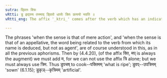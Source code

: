 ```yaml
---
sutra: ड्वितः क्त्रिः
vRtti: डु इद्यस्य तस्माद् ड्वितो धातोः क्तिः प्रत्ययो भवति ॥
vRtti_eng: The affix '_ktri_' comes after the verb which has an indicatory '_du_', when denoting mere action &c.

---
```

The phrases 'when the sense is that of mere action', and 'when the sense is that of an appellative, the word being related to the verb from which its name is deduced, but not as agent', are of course understood in this, as in all the previous aphorisms. Then by (4.4.20), (of the affix क्ति, मप् is always the augment) we must add म, for we can not use the affix त्रि alone; but we must always use त्रिम. Thus डुपचष् to cook--पक्तिमम् 'what is ripe'; डुवप्--उपत्रिमम् 'sown' (6.1.15); डुकृञ्--कृत्रिमम् 'artificial'.